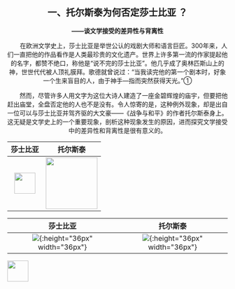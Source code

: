 ## <center>一、托尔斯泰为何否定莎士比亚  ？

**<center>——谈文学接受的差异性与背离性**

&emsp;&emsp;在欧洲文学史上，莎士比亚是举世公认的戏剧大师和语言巨匠。300年来，人们一直把他的作品看作是人类最珍贵的文化遗产。世界上许多第一流的作家提起他的名字，都赞不绝口，称他是“说不完的莎士比亚”。他几乎成了奥林匹斯山上的神，世世代代被人顶礼膜拜。歌德就曾说过：“当我读完他的第一个剧本时，好象一个生来盲目的人，由于神手—指而突然获得天光。”①

&emsp;&emsp;然而，尽管许多人用文字为这位大诗人建造了一座金碧辉煌的庙宇，但要把他赶出庙堂，全盘否定他的人也不是没有。令人惊寄的是，这种例外现象，却是出自一位可以与莎士比亚并驾齐驱的大文豪——《战争与和平》的作者托尔斯泰身上。这无疑是文学史上的一个重要现象，剖析这种现象发生的原因，进而探究文学接受中的差异性和背离性是很有意义的。



莎士比亚           |  托尔斯泰
:-------------------------:|:-------------------------:
<img src="https://upload.wikimedia.org/wikipedia/commons/a/a2/Shakespeare.jpg" width="48"> |  <img src="https://upload.wikimedia.org/wikipedia/commons/b/bb/Ilya_Efimovich_Repin_%281844-1930%29_-_Portrait_of_Leo_Tolstoy_%281887%29.jpg" width="118">





莎士比亚           |  托尔斯泰
:-------------------------:|:-------------------------:
![](https://upload.wikimedia.org/wikipedia/commons/a/a2/Shakespeare.jpg){:height="36px" width="36px"}  |  ![](https://upload.wikimedia.org/wikipedia/commons/b/bb/Ilya_Efimovich_Repin_%281844-1930%29_-_Portrait_of_Leo_Tolstoy_%281887%29.jpg){:height="36px" width="36px"} 


<a href="url"><img src="https://upload.wikimedia.org/wikipedia/commons/a/a2/Shakespeare.jpg" align="left" height="48" width="48" ></a>

